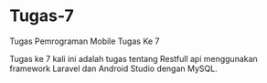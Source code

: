 # Tugas-7

Tugas Pemrograman Mobile Tugas Ke 7

Tugas ke 7 kali ini adalah tugas tentang Restfull api menggunakan framework Laravel dan Android Studio dengan MySQL.

